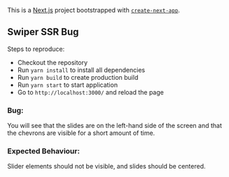 This is a [Next.js](https://nextjs.org/) project bootstrapped with [`create-next-app`](https://github.com/vercel/next.js/tree/canary/packages/create-next-app).

## Swiper SSR Bug

Steps to reproduce:
* Checkout the repository
* Run `yarn install` to install all dependencies
* Run `yarn build` to create production build
* Run `yarn start` to start application
* Go to `http://localhost:3000/` and reload the page

### Bug:
You will see that the slides are on the left-hand side of the screen and that the chevrons are visible for a short amount of time.

### Expected Behaviour:
Slider elements should not be visible, and slides should be centered.